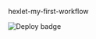 hexlet-my-first-workflow

![Deploy badge](https://github.com/leevkrasnov/hexlet-my-first-workflow/actions/workflows/main.yml/badge.svg)
